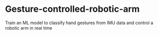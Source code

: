 # Gesture-controlled-robotic-arm
Train an ML model to classify hand gestures from IMU data and control a robotic arm in real time
